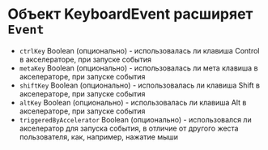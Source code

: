 # Объект KeyboardEvent расширяет `Event`

* `ctrlKey` Boolean (опционально) - использовалась ли клавиша Control в акселераторе, при запуске события
* `metaKey` Boolean (опционально) - использовалась ли мета клавиша в акселераторе, при запуске события
* `shiftKey` Boolean (опционально) - использовалась ли клавиша Shift в акселераторе, при запуске события
* `altKey` Boolean (опционально) - использовалась ли клавиша Alt в акселераторе, при запуске события
* `triggeredByAccelerator` Boolean (опционально) - использовался ли акселератор для запуска события, в отличие от другого жеста пользователя, как, например, нажатие мыши

